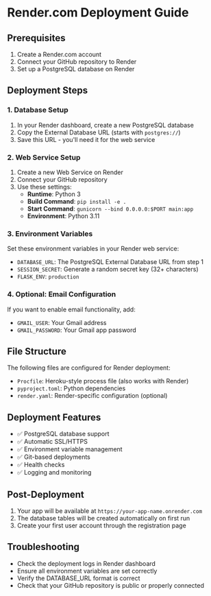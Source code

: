 # Render.com Deployment Guide

## Prerequisites
1. Create a Render.com account
2. Connect your GitHub repository to Render
3. Set up a PostgreSQL database on Render

## Deployment Steps

### 1. Database Setup
1. In your Render dashboard, create a new PostgreSQL database
2. Copy the External Database URL (starts with `postgres://`)
3. Save this URL - you'll need it for the web service

### 2. Web Service Setup
1. Create a new Web Service on Render
2. Connect your GitHub repository
3. Use these settings:
   - **Runtime**: Python 3
   - **Build Command**: `pip install -e .`
   - **Start Command**: `gunicorn --bind 0.0.0.0:$PORT main:app`
   - **Environment**: Python 3.11

### 3. Environment Variables
Set these environment variables in your Render web service:
- `DATABASE_URL`: The PostgreSQL External Database URL from step 1
- `SESSION_SECRET`: Generate a random secret key (32+ characters)
- `FLASK_ENV`: `production`

### 4. Optional: Email Configuration
If you want to enable email functionality, add:
- `GMAIL_USER`: Your Gmail address
- `GMAIL_PASSWORD`: Your Gmail app password

## File Structure
The following files are configured for Render deployment:
- `Procfile`: Heroku-style process file (also works with Render)
- `pyproject.toml`: Python dependencies
- `render.yaml`: Render-specific configuration (optional)

## Deployment Features
- ✅ PostgreSQL database support
- ✅ Automatic SSL/HTTPS
- ✅ Environment variable management
- ✅ Git-based deployments
- ✅ Health checks
- ✅ Logging and monitoring

## Post-Deployment
1. Your app will be available at `https://your-app-name.onrender.com`
2. The database tables will be created automatically on first run
3. Create your first user account through the registration page

## Troubleshooting
- Check the deployment logs in Render dashboard
- Ensure all environment variables are set correctly
- Verify the DATABASE_URL format is correct
- Check that your GitHub repository is public or properly connected